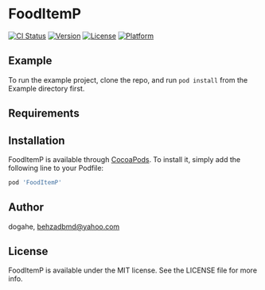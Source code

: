 # FoodItemP

[![CI Status](https://img.shields.io/travis/dogahe/FoodItemP.svg?style=flat)](https://travis-ci.org/dogahe/FoodItemP)
[![Version](https://img.shields.io/cocoapods/v/FoodItemP.svg?style=flat)](https://cocoapods.org/pods/FoodItemP)
[![License](https://img.shields.io/cocoapods/l/FoodItemP.svg?style=flat)](https://cocoapods.org/pods/FoodItemP)
[![Platform](https://img.shields.io/cocoapods/p/FoodItemP.svg?style=flat)](https://cocoapods.org/pods/FoodItemP)

## Example

To run the example project, clone the repo, and run `pod install` from the Example directory first.

## Requirements

## Installation

FoodItemP is available through [CocoaPods](https://cocoapods.org). To install
it, simply add the following line to your Podfile:

```ruby
pod 'FoodItemP'
```

## Author

dogahe, behzadbmd@yahoo.com

## License

FoodItemP is available under the MIT license. See the LICENSE file for more info.
